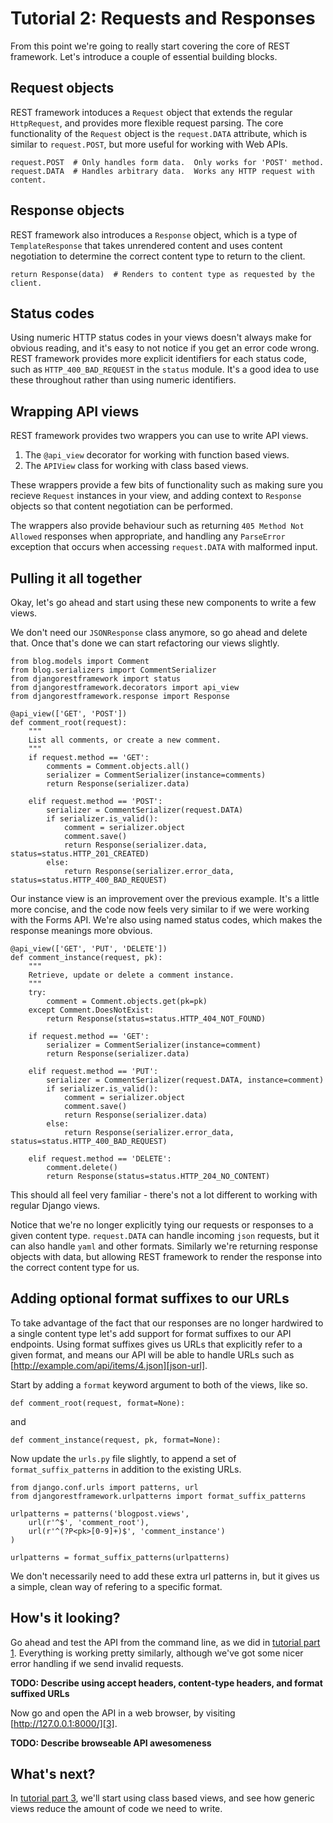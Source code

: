 # Tutorial 2: Requests and Responses

From this point we're going to really start covering the core of REST framework.
Let's introduce a couple of essential building blocks.

## Request objects

REST framework intoduces a `Request` object that extends the regular `HttpRequest`, and provides more flexible request parsing.  The core functionality of the `Request` object is the `request.DATA` attribute, which is similar to `request.POST`, but more useful for working with Web APIs.

    request.POST  # Only handles form data.  Only works for 'POST' method.
    request.DATA  # Handles arbitrary data.  Works any HTTP request with content.

## Response objects

REST framework also introduces a `Response` object, which is a type of `TemplateResponse` that takes unrendered content and uses content negotiation to determine the correct content type to return to the client.

    return Response(data)  # Renders to content type as requested by the client.

## Status codes

Using numeric HTTP status codes in your views doesn't always make for obvious reading, and it's easy to not notice if you get an error code wrong.  REST framework provides more explicit identifiers for each status code, such as `HTTP_400_BAD_REQUEST` in the `status` module.  It's a good idea to use these throughout rather than using numeric identifiers.

## Wrapping API views

REST framework provides two wrappers you can use to write API views.

1. The `@api_view` decorator for working with function based views.
2. The `APIView` class for working with class based views.

These wrappers provide a few bits of functionality such as making sure you recieve `Request` instances in your view, and adding context to `Response` objects so that content negotiation can be performed.

The wrappers also provide behaviour such as returning `405 Method Not Allowed` responses when appropriate, and handling any `ParseError` exception that occurs when accessing `request.DATA` with malformed input.


## Pulling it all together

Okay, let's go ahead and start using these new components to write a few views. 

We don't need our `JSONResponse` class anymore, so go ahead and delete that.  Once that's done we can start refactoring our views slightly.

    from blog.models import Comment
    from blog.serializers import CommentSerializer
    from djangorestframework import status
    from djangorestframework.decorators import api_view
    from djangorestframework.response import Response

    @api_view(['GET', 'POST'])
    def comment_root(request):
        """
        List all comments, or create a new comment.
        """
        if request.method == 'GET':
            comments = Comment.objects.all()
            serializer = CommentSerializer(instance=comments)
            return Response(serializer.data)

        elif request.method == 'POST':
            serializer = CommentSerializer(request.DATA)
            if serializer.is_valid():
                comment = serializer.object
                comment.save()
                return Response(serializer.data, status=status.HTTP_201_CREATED)
            else:
                return Response(serializer.error_data, status=status.HTTP_400_BAD_REQUEST)


Our instance view is an improvement over the previous example.  It's a little more concise, and the code now feels very similar to if we were working with the Forms API.  We're also using named status codes, which makes the response meanings more obvious.

    @api_view(['GET', 'PUT', 'DELETE'])
    def comment_instance(request, pk):
        """
        Retrieve, update or delete a comment instance.
        """              
        try:
            comment = Comment.objects.get(pk=pk)
        except Comment.DoesNotExist:
            return Response(status=status.HTTP_404_NOT_FOUND)
 
        if request.method == 'GET':
            serializer = CommentSerializer(instance=comment)
            return Response(serializer.data)
    
        elif request.method == 'PUT':
            serializer = CommentSerializer(request.DATA, instance=comment)
            if serializer.is_valid():
                comment = serializer.object
                comment.save()
                return Response(serializer.data)
            else:
                return Response(serializer.error_data, status=status.HTTP_400_BAD_REQUEST)

        elif request.method == 'DELETE':
            comment.delete()
            return Response(status=status.HTTP_204_NO_CONTENT)

This should all feel very familiar - there's not a lot different to working with regular Django views.

Notice that we're no longer explicitly tying our requests or responses to a given content type.  `request.DATA` can handle incoming `json` requests, but it can also handle `yaml` and other formats.  Similarly we're returning response objects with data, but allowing REST framework to render the response into the correct content type for us.

## Adding optional format suffixes to our URLs

To take advantage of the fact that our responses are no longer hardwired to a single content type let's add support for format suffixes to our API endpoints. Using format suffixes gives us URLs that explicitly refer to a given format, and means our API will be able to handle URLs such as [http://example.com/api/items/4.json][json-url].

Start by adding a `format` keyword argument to both of the views, like so.

    def comment_root(request, format=None):

and

    def comment_instance(request, pk, format=None):

Now update the `urls.py` file slightly, to append a set of `format_suffix_patterns` in addition to the existing URLs.

    from django.conf.urls import patterns, url
    from djangorestframework.urlpatterns import format_suffix_patterns

    urlpatterns = patterns('blogpost.views',
        url(r'^$', 'comment_root'),
        url(r'^(?P<pk>[0-9]+)$', 'comment_instance')
    )
    
    urlpatterns = format_suffix_patterns(urlpatterns)

We don't necessarily need to add these extra url patterns in, but it gives us a simple, clean way of refering to a specific format.

## How's it looking?

Go ahead and test the API from the command line, as we did in [tutorial part 1][2].  Everything is working pretty similarly, although we've got some nicer error handling if we send invalid requests.

**TODO: Describe using accept headers, content-type headers, and format suffixed URLs**

Now go and open the API in a web browser, by visiting [http://127.0.0.1:8000/][3].

**TODO: Describe browseable API awesomeness**

## What's next?

In [tutorial part 3][4], we'll start using class based views, and see how generic views reduce the amount of code we need to write.

[json-url]: http://example.com/api/items/4.json
[2]: 1-serialization.md
[3]: http://127.0.0.1:8000/
[4]: 3-class-based-views.md
